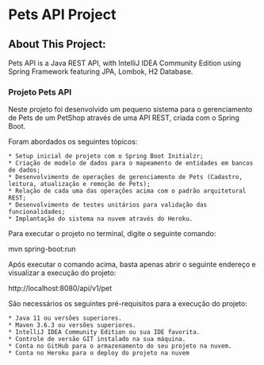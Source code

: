 
# Pets API Project

## About This Project:

Pets API is a Java REST API, with IntelliJ IDEA Community Edition using Spring Framework featuring JPA, Lombok, H2 Database. 

### Projeto Pets API

Neste projeto foi desenvolvido um pequeno sistema para o gerenciamento de Pets de um PetShop através de uma API REST, criada com o Spring Boot.

Foram abordados os seguintes tópicos:

    * Setup inicial de projeto com o Spring Boot Initialzr;
    * Criação de modelo de dados para o mapeamento de entidades em bancos de dados;
    * Desenvolvimento de operações de gerenciamento de Pets (Cadastro, leitura, atualização e remoção de Pets);
    * Relação de cada uma das operações acima com o padrão arquitetural REST;
    * Desenvolvimento de testes unitários para validação das funcionalidades;
    * Implantação do sistema na nuvem através do Heroku.

Para executar o projeto no terminal, digite o seguinte comando:

mvn spring-boot:run

Após executar o comando acima, basta apenas abrir o seguinte endereço e visualizar a execução do projeto:

http://localhost:8080/api/v1/pet

São necessários os seguintes pré-requisitos para a execução do projeto:

    * Java 11 ou versões superiores.
    * Maven 3.6.3 ou versões superiores.
    * IntelliJ IDEA Community Edition ou sua IDE favorita.
    * Controle de versão GIT instalado na sua máquina.
    * Conta no GitHub para o armazenamento do seu projeto na nuvem.
    * Conta no Heroku para o deploy do projeto na nuvem